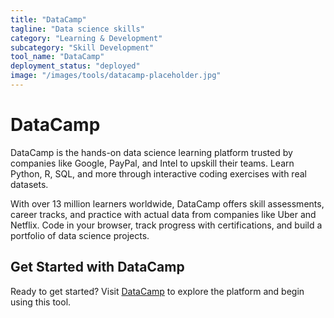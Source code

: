 ```yaml
---
title: "DataCamp"
tagline: "Data science skills"
category: "Learning & Development"
subcategory: "Skill Development"
tool_name: "DataCamp"
deployment_status: "deployed"
image: "/images/tools/datacamp-placeholder.jpg"
---
```


# DataCamp

DataCamp is the hands-on data science learning platform trusted by companies like Google, PayPal, and Intel to upskill their teams. Learn Python, R, SQL, and more through interactive coding exercises with real datasets.

With over 13 million learners worldwide, DataCamp offers skill assessments, career tracks, and practice with actual data from companies like Uber and Netflix. Code in your browser, track progress with certifications, and build a portfolio of data science projects.
## Get Started with DataCamp

Ready to get started? Visit [DataCamp](https://datacamp.com) to explore the platform and begin using this tool.
